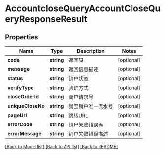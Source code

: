 # AccountcloseQueryAccountCloseQueryResponseResult

## Properties
Name | Type | Description | Notes
------------ | ------------- | ------------- | -------------
**code** | **string** | 返回码 | [optional] 
**message** | **string** | 返回信息描述 | [optional] 
**status** | **string** | 销户状态 | [optional] 
**verifyType** | **string** | 验证方式 | [optional] 
**closeOrderId** | **string** | 商户请求号 | [optional] 
**uniqueCloseNo** | **string** | 易宝销户唯一流水号 | [optional] 
**pageUrl** | **string** | 跳转URL | [optional] 
**errorCode** | **string** | 销户失败错误码 | [optional] 
**errorMessage** | **string** | 销户失败错误描述 | [optional] 

[[Back to Model list]](../README.md#documentation-for-models) [[Back to API list]](../README.md#documentation-for-api-endpoints) [[Back to README]](../README.md)


